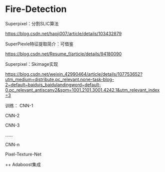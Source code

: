 # Fire-Detection


Superpixel：分割SLIC算法

https://blog.csdn.net/haoji007/article/details/103432879


SuperPiexle特征提取简介：可借鉴

https://blog.csdn.net/Resume_f/article/details/94180090

Superpixel：Skimage实现

https://blog.csdn.net/weixin_42990464/article/details/107753652?utm_medium=distribute.pc_relevant.none-task-blog-2~default~baidujs_baidulandingword~default-0.pc_relevant_antiscanv2&spm=1001.2101.3001.4242.1&utm_relevant_index=3

训练：
CNN-1

CNN-2

CNN-3

……

CNN-n

Pixel-Texture-Net

++ Adaboost集成


